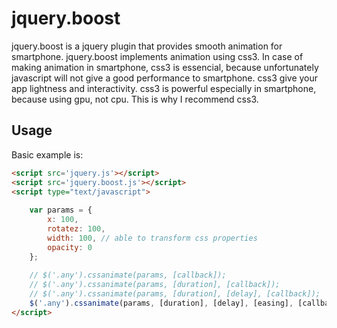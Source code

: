 # jquery.boost

jquery.boost is a jquery plugin that provides smooth animation for smartphone. 
jquery.boost implements animation using css3. In case of making animation in smartphone, 
css3 is essencial, because unfortunately javascript will not give a good performance to smartphone. 
css3 give your app lightness and interactivity. css3 is powerful especially in smartphone, 
because using gpu, not cpu. This is why I recommend css3.

## Usage

Basic example is:

```html
<script src='jquery.js'></script>
<script src='jquery.boost.js'></script>
<script type="text/javascript">
    
    var params = {
        x: 100,
        rotatez: 100,
        width: 100, // able to transform css properties
        opacity: 0
    };
    
    // $('.any').cssanimate(params, [callback]);
    // $('.any').cssanimate(params, [duration], [callback]);
    // $('.any').cssanimate(params, [duration], [delay], [callback]);
    $('.any').cssanimate(params, [duration], [delay], [easing], [callback]);
</script>
```